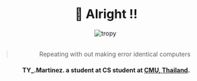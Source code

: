 <div align="center" style="display: block;">
    <h1><b>👑 Alright !! </b></h1>
        <div>
            <img src="https://github-profile-trophy.vercel.app/?username=thayorch&theme=onedark" alt='tropy'>
<!--         <img src="http://github-readme-streak-stats.herokuapp.com/?user=thayorch&theme=graywhite&hide_border=false" alt=""> -->
        <img src="https://github-readme-stats.vercel.app/api/top-langs/?username=thayorch&layout=compact&hide_border=false&show_icons=true" alt=""> 
        </div>
    <br>
        <div>
            <blockquote>
                Repeating with out making error identical computers
            </blockquote>
        <h4>
        TY_.Martinez. a student at <strong>CS student at <a href="https://www.google.com/search?rls=en&q=chiang+mai+university">CMU, Thailand</a></strong>.               
        </h4>
        </div>        
</div>
